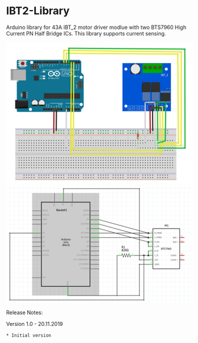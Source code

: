 # IBT2-Library

Arduino library for 43A IBT_2 motor driver modlue with two BTS7960 High Current
PN Half Bridge ICs. This library supports current sensing.

![IBT2 Breadboard Layout](./doc/Breadboard.png)
![IBT2 Schematic](./doc/Schematic.png)

Release Notes:

Version 1.0 - 20.11.2019

	* Initial version

